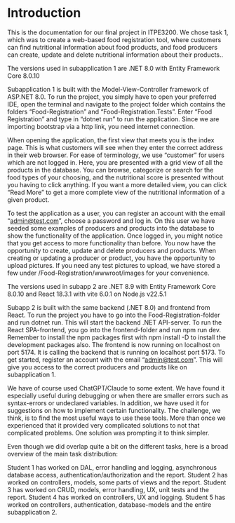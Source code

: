 # Introduction

This is the documentation for our final project in ITPE3200. 
We chose task 1, which was to create a web-based food registration tool, where customers can find nutritional information about food products, and food producers can create, update and delete nutritional information about their products..

The versions used in subapplication 1 are .NET 8.0 with Entity Framework Core 8.0.10

Subapplication 1 is built with the Model-View-Controller framework of ASP.NET 8.0.
To run the project, you simply have to open your preferred IDE, open the terminal and navigate to the project folder which contains the folders “Food-Registration” and “Food-Registration.Tests”. Enter “Food Registration” and type in “dotnet run” to run the application. Since we are importing bootstrap via a http link, you need internet connection.

When opening the application, the first view that meets you is the index page. This is what customers will see when they enter the correct address in their web browser. For ease of terminology, we use “customer” for users which are not logged in. Here, you are presented with a grid view of all the products in the database. You can browse, categorize or search for the food types of your choosing, and the nutritional score is presented without you having to click anything. If you want a more detailed view, you can click “Read More” to get a more complete view of the nutritional information of a given product.

To test the application as a user, you can register an account with the email “admin@test.com”, choose a password and log in. On this user we have seeded some examples of producers and products into the database to show the functionality of the application.
Once logged in, you might notice that you get access to more functionality than before. You now have the opportunity to create, update and delete producers and products.
When creating or updating a producer or product, you have the opportunity to upload pictures. If you need any test pictures to upload, we have stored a few under /Food-Registration/wwwroot/images for your convenience.

The versions used in subapp 2 are .NET 8.9 with Entity Framework Core 8.0.10 and React 18.3.1 with vite 6.0.1 on Node.js v22.5.1

Subapp 2 is built with the same backend (.NET 8.0) and frontend from React.
To run the project you have to go into the Food-Registration-folder and run dotnet run. This will start the backend .NET API-server. To run the React SPA-frontend, you go into the frontend-folder and run npm run dev. Remember to install the npm packages first with npm install -D to install the development packages also. The frontend is now running on localhost on port 5174. It is calling the backend that is running on localhost port 5173. To get started, register an account with the email “admin@test.com”. This will give you access to the correct producers and products like on subapplication 1. 

We have of course used ChatGPT/Claude to some extent. We have found it especially useful during debugging or when there are smaller errors such as syntax-errors or undeclared variables. In addition, we have used it for suggestions on how to implement certain functionality. The challenge, we think, is to find the most useful ways to use these tools. More than once we experienced that it provided very complicated solutions to not that complicated problems. One solution was prompting it to think simpler.

Even though we did overlap quite a bit on the different tasks, here is a broad overview of the main task distribution: 

Student 1 has worked on DAL, error handling and logging, asynchronous database access,  authentication/authorization and the report.
Student 2 has worked on controllers, models, some parts of views and the report. 
Student 3 has worked on CRUD, models, error handling, UX, unit tests and the report.
Student 4 has worked on controllers, UX and logging.
Student 5 has worked on controllers, authentication, database-models and the entire subapplication 2.
